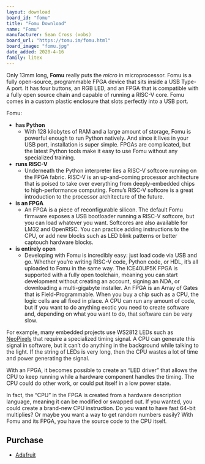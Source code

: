```yaml
---
layout: download
board_id: "fomu"
title: "Fomu Download"
name: "Fomu"
manufacturer: Sean Cross (xobs)
board_url: "https://tomu.im/fomu.html"
board_image: "fomu.jpg"
date_added: 2020-4-16
family: litex
---
```


Only 13mm long, **Fomu** really puts the _micro_ in microprocessor. Fomu is a fully open-source, programmable FPGA device that sits inside a USB Type-A port. It has four buttons, an RGB LED, and an FPGA that is compatible with a fully open source chain and capable of running a RISC-V core. Fomu comes in a custom plastic enclosure that slots perfectly into a USB port.

Fomu:

 * **has Python**
   * With 128 kilobytes of RAM and a large amount of storage, Fomu is powerful enough to run Python natively. And since it lives in your USB port, installation is super simple. FPGAs are complicated, but the latest Python tools make it easy to use Fomu without any specialized training.
 * **runs RISC-V**
   * Underneath the Python interpreter lies a RISC-V softcore running on the FPGA fabric. RISC-V is an up-and-coming processor architecture that is poised to take over everything from deeply-embedded chips to high-performance computing. Fomu’s RISC-V softcore is a great introduction to the processor architecture of the future.
 * **is an FPGA**
   * An FPGA is a piece of reconfigurable silicon. The default Fomu firmware exposes a USB bootloader running a RISC-V softcore, but you can load whatever you want. Softcores are also available for LM32 and OpenRISC. You can practice adding instructions to the CPU, or add new blocks such as LED blink patterns or better captouch hardware blocks.
 * **is entirely open**
   * Developing with Fomu is incredibly easy: just load code via USB and go. Whether you’re writing RISC-V code, Python code, or HDL, it’s all uploaded to Fomu in the same way. The ICE40UP5K FPGA is supported with a fully open toolchain, meaning you can start development without creating an account, signing an NDA, or downloading a multi-gigabyte installer.
An FPGA is an Array of Gates that is Field-Programmable. When you buy a chip such as a CPU, the logic cells are all fixed in place. A CPU can run any amount of code, but if you want to do anything exotic you need to create software and, depending on what you want to do, that software can be very slow.

For example, many embedded projects use WS2812 LEDs such as [NeoPixels](https://www.adafruit.com/?q=WS2812) that require a specialized timing signal. A CPU can generate this signal in software, but it can’t do anything in the background while talking to the light. If the string of LEDs is very long, then the CPU wastes a lot of time and power generating the signal.

With an FPGA, it becomes possible to create an “LED driver” that allows the CPU to keep running while a hardware component handles the timing. The CPU could do other work, or could put itself in a low power state.

In fact, the “CPU” in the FPGA is created from a hardware description language, meaning it can be modified or swapped out. If you wanted, you could create a brand-new CPU instruction. Do you want to have fast 64-bit multiplies? Or maybe you want a way to get random numbers easily? With Fomu and its FPGA, you have the source code to the CPU itself.

## Purchase
* [Adafruit](https://www.adafruit.com/product/4332)
